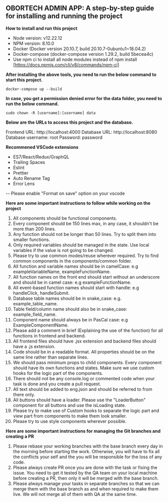 ## OBORTECH ADMIN APP: A step-by-step guide for installing and running the project

**How to install and run this project**

-   Node version: v12.22.12
-   NPM version: 8.10.0
-   Docker (Docker version 20.10.7, build 20.10.7-0ubuntu1~18.04.2)
-   Docker-compose (docker-compose version 1.29.2, build 5becea4c)
-   Use npm ci to install all node modules instead of npm install [https://docs.npmjs.com/cli/v8/commands/npm-ci]

**After installing the above tools, you need to run the below command to start this project.**

`docker-compose up --build`

**In case, you get a permission denied error for the data folder, you need to run the below command.**

`sudo chown -R [username]:[username] data`

**Below are the URLs to access this project and the database.**

Frontend URL: http://localhost:4000
Database URL: http://localhost:8080
Database username: root
Password: password

**Recommened VSCode extensions**

-   ES7/React/Redux/GraphQL
-   Trailing Spaces
-   Eslint
-   Prettier
-   Auto Rename Tag
-   Error Lens

-- Please enable "Format on save" option on your vscode

**Here are some important instructions to follow while working on the project**

1. All components should be functional components.
2. Every component should be 150 lines max, in any case, it shouldn't be more than 200 lines.
3. Any function should not be longer than 50 lines. Try to split them into smaller functions.
4. Only required variables should be managed in the state. Use local variables if the value is not going to be changed.
5. Please try to use common modes/reuse wherever required. Try to find common components in the components/common folder.
6. All function and variable names should be in camelCase: e.g exampleVariableName, exampleFunctionName.
7. All function names on the front end should start without an underscore and should be in camel case: e.g exampleFunctionName.
8. All event-based function names should start with handle: e.g handleClick, handleSubmit.
9. Database table names should be in snake_case: e.g. example_table_name.
10. Table field/column name should also be in snake_case: example_field_name.
11. Component name should always be in PasCal case: e.g ExampleComponentName.
12. Please add a comment in brief (Explaining the use of the function) for all functions in frontend and backend.
13. All frontend files should have .jsx extension and backend files should have a .js extension.
14. Code should be in a readable format. All properties should be on the same line rather than separate lines.
15. We should pass minimum props to child components. Every component should have its own functions and states. Make sure we use custom hooks for the logic part of the components.
16. There should not be any console.log or commented code when your task is done and you create a pull request.
17. All text should be added to eng.json and should be referred to from there only.
18. All buttons should have a loader. Please use the "LoaderButton" component for all buttons and use the isLoading state.
19. Please try to make use of Custom hooks to separate the logic part and view part from components to make them look smaller.
20. Please try to use style components wherever possible.

**Here are some important instructions for managing the Git branches and creating a PR**

1. Please rebase your working branches with the base branch every day in the morning before starting the work. Otherwise, you will have to fix all the conflicts your self and the you will be responsible for the loss of any code.
2. Please always create PR once you are done with the task or fixing the issue. You need to get it tested by the QA team on your local machine before creating a PR, then only it will be merged with the base branch.
3. Please always manage your tasks in separate branches so that we can merge them with the base branch as and when required to make them live. We will not merge all of them with QA at the same time.
